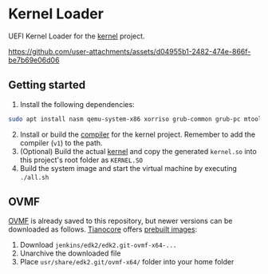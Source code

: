 # Kernel Loader
UEFI Kernel Loader for the [kernel](https://github.com/lehtojo/kernel) project.

https://github.com/user-attachments/assets/d04955b1-2482-474e-866f-be7b69e06d06

## Getting started
1. Install the following dependencies:
```bash
sudo apt install nasm qemu-system-x86 xorriso grub-common grub-pc mtools clang lld make
```
2. Install or build the [compiler](https://github.com/lehtojo/vivid-2) for the kernel project. Remember to add the compiler (`v1`) to the path.
3. (Optional) Build the actual [kernel](https://github.com/lehtojo/kernel/) and copy the generated `kernel.so` into this project's root folder as `KERNEL.SO`
4. Build the system image and start the virtual machine by executing `./all.sh`

## OVMF
[OVMF](https://github.com/tianocore/tianocore.github.io/wiki/How-to-run-OVMF) is already saved to this repository, but newer versions can be downloaded as follows. [Tianocore](https://github.com/tianocore/tianocore.github.io) offers [prebuilt images](https://www.kraxel.org/repos/):

1. Download `jenkins/edk2/edk2.git-ovmf-x64-...`
2. Unarchive the downloaded file
3. Place `usr/share/edk2.git/ovmf-x64/` folder into your home folder
